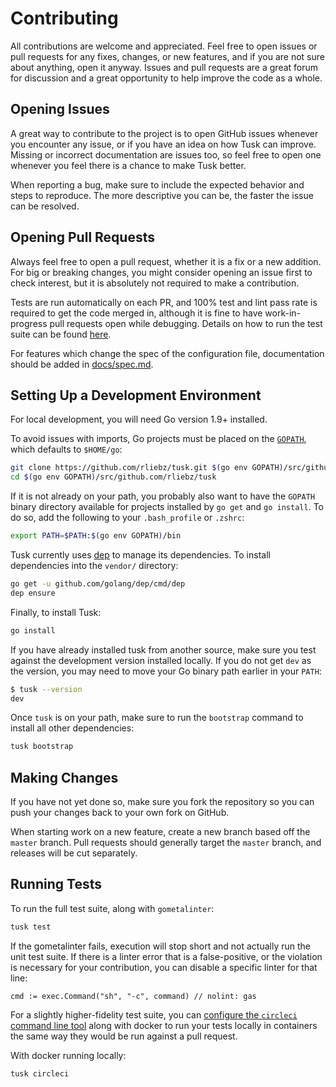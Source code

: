 # Contributing

All contributions are welcome and appreciated. Feel free to open issues or pull
requests for any fixes, changes, or new features, and if you are not sure about
anything, open it anyway. Issues and pull requests are a great forum for
discussion and a great opportunity to help improve the code as a whole.

## Opening Issues

A great way to contribute to the project is to open GitHub issues whenever you
encounter any issue, or if you have an idea on how Tusk can improve. Missing
or incorrect documentation are issues too, so feel free to open one whenever
you feel there is a chance to make Tusk better.

When reporting a bug, make sure to include the expected behavior and steps to
reproduce. The more descriptive you can be, the faster the issue can be
resolved.

## Opening Pull Requests

Always feel free to open a pull request, whether it is a fix or a new addition.
For big or breaking changes, you might consider opening an issue first to check
interest, but it is absolutely not required to make a contribution.

Tests are run automatically on each PR, and 100% test and lint pass rate is
required to get the code merged in, although it is fine to have work-in-
progress pull requests open while debugging. Details on how to run the test
suite can be found [here](#running-tests).

For features which change the spec of the configuration file, documentation
should be added in [docs/spec.md](docs/spec.md).

## Setting Up a Development Environment

For local development, you will need Go version 1.9+ installed.

To avoid issues with imports, Go projects must be placed on the
[`GOPATH`][GOPATH], which defaults to `$HOME/go`:

```bash
git clone https://github.com/rliebz/tusk.git $(go env GOPATH)/src/github.com/rliebz/tusk
cd $(go env GOPATH)/src/github.com/rliebz/tusk
```

If it is not already on your path, you probably also want to have the `GOPATH`
binary directory available for projects installed by `go get` and `go install`.
To do so, add the following to your `.bash_profile` or `.zshrc`:

```bash
export PATH=$PATH:$(go env GOPATH)/bin
```

Tusk currently uses [dep][dep] to manage its dependencies. To install
dependencies into the `vendor/` directory:

```bash
go get -u github.com/golang/dep/cmd/dep
dep ensure
```

Finally, to install Tusk:

```bash
go install
```

If you have already installed tusk from another source, make sure you test
against the development version installed locally. If you do not get `dev` as
the version, you may need to move your Go binary path earlier in your `PATH`:

```bash
$ tusk --version
dev
```

Once `tusk` is on your path, make sure to run the `bootstrap` command to
install all other dependencies:

```bash
tusk bootstrap
```

## Making Changes

If you have not yet done so, make sure you fork the repository so you can push
your changes back to your own fork on GitHub.

When starting work on a new feature, create a new branch based off the `master`
branch. Pull requests should generally target the `master` branch, and releases
will be cut separately.

## Running Tests

To run the full test suite, along with `gometalinter`:

```bash
tusk test
```

If the gometalinter fails, execution will stop short and not actually run the
unit test suite. If there is a linter error that is a false-positive, or the
violation is necessary for your contribution, you can disable a specific linter
for that line:

```golang
cmd := exec.Command("sh", "-c", command) // nolint: gas
```

For a slightly higher-fidelity test suite, you can [configure the `circleci`
command line tool][circleci-cli] along with docker to run your tests locally in
containers the same way they would be run against a pull request.

With docker running locally:

```bash
tusk circleci
```

[circleci-cli]: https://circleci.com/docs/2.0/local-jobs/#installing-the-cli-locally
[dep]: https://github.com/golang/dep
[GOPATH]: https://golang.org/doc/code.html#GOPATH
